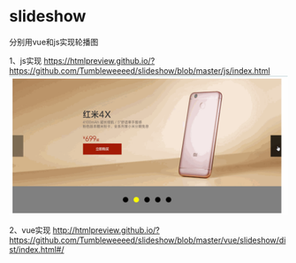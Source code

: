# slideshow
分别用vue和js实现轮播图


 1、js实现
 https://htmlpreview.github.io/?https://github.com/Tumbleweeeed/slideshow/blob/master/js/index.html
 ![js轮播图](./gif/1.gif)
 
 2、vue实现
 http://htmlpreview.github.io/?https://github.com/Tumbleweeeed/slideshow/blob/master/vue/slideshow/dist/index.html#/